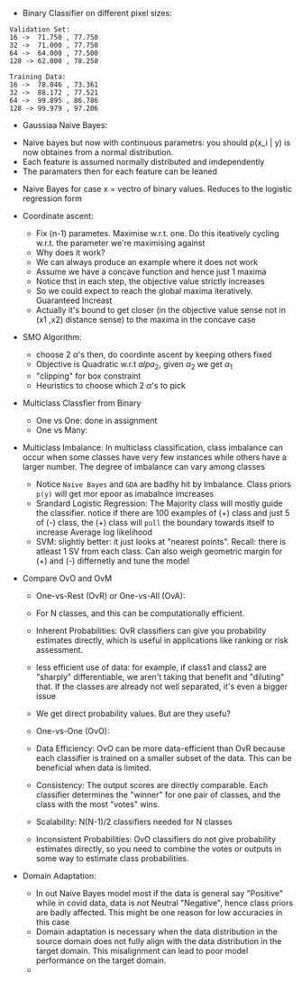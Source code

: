 * Binary Classifier on different pixel sizes:
```
Validation Set:
16 ->  71.750 , 77.750
32 ->  71.000 , 77.750
64 ->  64.000 , 77.500
128 -> 62.000 , 78.250

Training Data:
16 ->  78.046 , 73.361
32 ->  88.172 , 77.521 
64 ->  99.895 , 86.786  
128 -> 99.979 , 97.206 
```

* Gaussiaa Naive Bayes:
- Naive bayes but now with continuous parametrs: you should p(x_i | y) is now obtaines from a normal distribution.
- Each feature is assumed normally distributed and imdependently
- The paramaters then for each feature can be leaned

* Naive Bayes for case x = vectro of binary values. Reduces to the logistic regression form
* Coordinate ascent:
  - Fix (n-1) parametes. Maximise w.r.t. one. Do this iteatively cycling w.r.t. the parameter we're maximising against
  - Why does it work?
  - We can always produce an example where it does not work
  - Assume we have a concave function and hence just 1 maxima
  - Notice thst in each step, the objective value strictly increases
  - So we could expect to reach the global maxima iteratively. Guaranteed Increast
  - Actually it's bound to get closer (in the objective value sense not in (x1 ,x2) distance sense) to the maxima in the concave case

* SMO Algorithm:
  - choose 2 $\alpha$'s then, do coordinte ascent by keeping others fixed
  - Objective is Quadratic w.r.t $alpa_2$, given $\alpha_2$ we get $\alpha_1$ 
  - "clipping" for box constraint
  - Heuristics to choose which 2 $\alpha$'s to pick 
* Multiclass Classfier from Binary
  - One vs One: done in assignment
  - One vs Many:

* Multiclass Imbalance: In multiclass classification, class imbalance can occur when some classes have very few instances while others have a larger number. The degree of imbalance can vary among classes
  - Notice `Naive Bayes` and `GDA` are badlhy hit by Imbalance. Class priors `p(y)` will get mor epoor as imabalnce imcreases
  - Srandard Logistic Regression: The Majority class will mostly guide the classifier. notice if there are 100 examples of (+) class and     just 5 of (-) class, the (+) class will `pull` the boundary towards itself to increase Average log likelihood
  - SVM: slightly better: it just looks at "nearest points". Recall: there is atleast 1 SV from each class. Can also weigh geometric margin for (+) and (-) differnetly and tune the model
  
* Compare OvO and OvM
  - One-vs-Rest (OvR) or One-vs-All (OvA):
  - For N classes, and this can be computationally efficient.
  - Inherent Probabilities: OvR classifiers can give you probability estimates directly, which is useful in applications like ranking or     risk assessment.
  - less efficient use of data: for example, if class1 and class2 are "sharply" differentiable, we aren't taking that
    benefit and "diluting" that. If the classes are already not well separated, it's even a bigger issue
  - We get direct probability values. But are they usefu?

  - One-vs-One (OvO):
  - Data Efficiency: OvO can be more data-efficient than OvR because each classifier is trained on a smaller subset of the data. This can be beneficial when data is limited.
  - Consistency: The output scores are directly comparable. Each classifier determines the "winner" for one pair of classes, and the class with the most "votes" wins.
  - Scalability: N(N-1)/2 classifiers needed for N classes
  - Inconsistent Probabilities: OvO classifiers do not give probability estimates directly, so you need to combine the votes or outputs in some way to estimate class probabilities.
 
* Domain Adaptation:
  - In out Naive Bayes model most if the data is general say "Positive" while in covid data, data is not Neutral "Negative", hence class priors are badly affected. This might be one reason for low accuracies in this case
  - Domain adaptation is necessary when the data distribution in the source domain does not fully align with the data distribution in the target domain. This misalignment can lead to poor model performance on the target domain.
  - 

